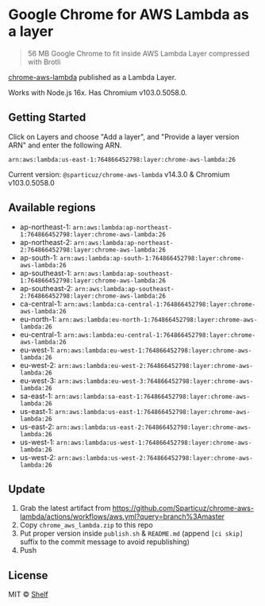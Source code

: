 # Google Chrome for AWS Lambda as a layer

> 56 MB Google Chrome to fit inside AWS Lambda Layer compressed with Brotli

[chrome-aws-lambda](https://github.com/Sparticuz/chrome-aws-lambda) published as a Lambda Layer.

Works with Node.js 16x. Has Chromium v103.0.5058.0.

## Getting Started

Click on Layers and choose "Add a layer", and "Provide a layer version
ARN" and enter the following ARN.

```
arn:aws:lambda:us-east-1:764866452798:layer:chrome-aws-lambda:26
```

Current version: `@sparticuz/chrome-aws-lambda` v14.3.0 & Chromium v103.0.5058.0

## Available regions

* ap-northeast-1: `arn:aws:lambda:ap-northeast-1:764866452798:layer:chrome-aws-lambda:26`
* ap-northeast-2: `arn:aws:lambda:ap-northeast-2:764866452798:layer:chrome-aws-lambda:26`
* ap-south-1: `arn:aws:lambda:ap-south-1:764866452798:layer:chrome-aws-lambda:26`
* ap-southeast-1: `arn:aws:lambda:ap-southeast-1:764866452798:layer:chrome-aws-lambda:26`
* ap-southeast-2: `arn:aws:lambda:ap-southeast-2:764866452798:layer:chrome-aws-lambda:26`
* ca-central-1: `arn:aws:lambda:ca-central-1:764866452798:layer:chrome-aws-lambda:26`
* eu-north-1: `arn:aws:lambda:eu-north-1:764866452798:layer:chrome-aws-lambda:26`
* eu-central-1: `arn:aws:lambda:eu-central-1:764866452798:layer:chrome-aws-lambda:26`
* eu-west-1: `arn:aws:lambda:eu-west-1:764866452798:layer:chrome-aws-lambda:26`
* eu-west-2: `arn:aws:lambda:eu-west-2:764866452798:layer:chrome-aws-lambda:26`
* eu-west-3: `arn:aws:lambda:eu-west-3:764866452798:layer:chrome-aws-lambda:26`
* sa-east-1: `arn:aws:lambda:sa-east-1:764866452798:layer:chrome-aws-lambda:26`
* us-east-1: `arn:aws:lambda:us-east-1:764866452798:layer:chrome-aws-lambda:26`
* us-east-2: `arn:aws:lambda:us-east-2:764866452798:layer:chrome-aws-lambda:26`
* us-west-1: `arn:aws:lambda:us-west-1:764866452798:layer:chrome-aws-lambda:26`
* us-west-2: `arn:aws:lambda:us-west-2:764866452798:layer:chrome-aws-lambda:26`


## Update

1. Grab the latest artifact from https://github.com/Sparticuz/chrome-aws-lambda/actions/workflows/aws.yml?query=branch%3Amaster
2. Copy `chrome_aws_lambda.zip` to this repo
3. Put proper version inside `publish.sh` & `README.md` (append `[ci skip]` suffix to the commit message to avoid republishing)
4. Push

## License

MIT © [Shelf](https://shelf.io)
